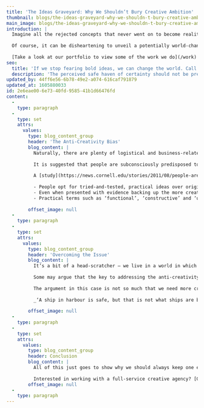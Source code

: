 ```yaml
---
title: 'The Ideas Graveyard: Why We Shouldn’t Bury Creative Ambition'
thumbnail: blogs/the-ideas-graveyard-why-we-shouldn-t-bury-creative-ambition/20-thumbnail-image.jpg
main_image: blogs/the-ideas-graveyard-why-we-shouldn-t-bury-creative-ambition/20-main-image.jpg
introduction: |
  Imagine all the rejected concepts that never went on to become reality. In casual conversations, in heated boardroom discussions, in people’s thoughts… Fairly incomprehensible, isn’t it? One thing is for certain: the ideas graveyard is no doubt littered with concepts that are fully deserving of their condemnation, from the questionable to the downright implausible. Despite this, there must also be some gems in there waiting patiently to be brought back to life. 
  
  Of course, it can be disheartening to unveil a potentially world-changing creative idea only for it to be met with indifference or rejection. But to fully understand the significance of where those abandoned concepts end up, it’s worth looking at why ambitious ideas get rejected in the first place.
  
  [Take a look at our portfolio to view some of the work we do](/work)
seo:
  title: 'If we stop fearing bold ideas, we can change the world. Call us today on 01253 297900.'
  description: 'The perceived safe haven of certainty should not be preferable to creativity and innovation…'
updated_by: 44ff6e56-6b78-49e2-a074-616caf791879
updated_at: 1605880033
id: 2e6eae00-6e73-40fd-9585-41b1d66476fd
content:
  -
    type: paragraph
  -
    type: set
    attrs:
      values:
        type: blog_content_group
        header: 'The Anti-Creativity Bias'
        blog_content: |
          Naturally, there are plenty of logistical and business-related decisions which lead to ideas being buried (think budgeting issues, changes in the market, and so on). But one of the more striking reasons as to why the ideas graveyard is so heavily populated lies in the fact that departure from the norm makes people feel uncomfortable. On the whole, people prefer tried-and-tested choices over more daring options, which results in a large percentage of ambitious ideas never seeing the light of day. This concept forms the basis of the theory that humans possess an anti-creativity bias. 
          
          It is suggested that people are subconsciously predisposed to reject creative ideas out of a fear of uncertainty, which prevents people from assessing creativity objectively and, in more extreme cases, leads some people to fail to recognise a creative idea altogether. Even those who believe that they are open-minded and embrace creativity can apparently suffer from the bias. 
          
          A [study](https://news.cornell.edu/stories/2011/08/people-are-biased-against-creative-ideas-studies-find) carried out by the Cornell University ILR School found that:
          
          - People opt for tried-and-tested, practical ideas over original, creative ones
          - Even when presented with evidence backing up the more creative option, people are not motivated to accept it
          - Practical terms such as ‘functional’, ‘constructive’ and ‘useful’ are preferred to more creative terms like ‘novel’, ‘inventive’ and ‘original’ 
          
        offset_image: null
  -
    type: paragraph
  -
    type: set
    attrs:
      values:
        type: blog_content_group
        header: 'Overcoming the Issue'
        blog_content: |
          It’s a bit of a head-scratcher – we live in a world in which people generally admire creativity and yet fail to factor its full potential into the decision-making process. This means that any ideas that dare to step outside of people’s comfort zone seldom make it past the brainstorming phase. The result? Well, aside from adding to the ever-increasing ideas graveyard, it leaves creative people more likely to refrain from showcasing their more ambitious ideas for fear of failure. Which means that… you guessed it – the ideas graveyard grows ever more populated.  
          
          Some may argue that the key to addressing the anti-creativity bias is to take creative ideas, tone them down and present them as safer, more familiar options. But to disguise your ideas is to stop them from existing in their true form – is that real progress? 
          
          The argument in this case is not so much that we need more creative ideas (though that wouldn’t be a bad thing at all), but rather that we need to start championing the most creative solutions as opposed to the safe options. It’s simple: the more fresh, original ideas that are consigned to failure, the less creative progress we will make.
          
          _‘A ship in harbour is safe, but that is not what ships are built for.’_ – John A. Shedd
          
        offset_image: null
  -
    type: paragraph
  -
    type: set
    attrs:
      values:
        type: blog_content_group
        header: Conclusion
        blog_content: |
          All of this just goes to show why we should always keep one eye on the ideas graveyard. You never know when long-abandoned creativity could benefit from a repurposing – or even a complete zombified resurrection. With fresh challenges around every corner, the perceived safe haven of certainty should not be preferable to creativity and innovation. To paraphrase the above quote: An idea in the graveyard is dead. But that’s not what ideas are created for.
          
          Interested in working with a full-service creative agency? [Get in touch with the Think!Creative team today.](/contact)
        offset_image: null
  -
    type: paragraph
---
```

